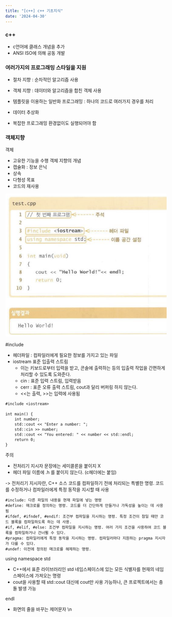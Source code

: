 ```yaml
---
title: "[c++] c++ 기초지식"
date: '2024-04-30'
---
```

### c++
- c언어에 클래스 개념을 추가
- ANSI ISO에 의해 공동 개발

### 여러가지의 프로그래밍 스타일을 지원
- 절차 지향 : 순차적인 알고리즘 사용
- 객체 지향 : 데이터와 알고리즘을 합친 객체 사용
- 템플릿을 이용하는 일반화 프로그래밍 : 하나의 코드로 여러가지 경우를 처리
- 데이터 추상화

- 복잡한 프로그래밍 환경없이도 실행되어야 함

### 객체지향
객체
- 고유한 기능을 수행
객체 지향의 개념
- 캡슐화 : 정보 은닉
- 상속
- 다형성
목표
- 코드의 재사용

![alt text](image.png)

#include <iostream>
- 헤더파일 : 컴파일러에게 필요한 정보를 가지고 있는 파일
- iostream 표준 입출력 스트림
    - 이는 키보드로부터 입력을 받고, 콘솔에 출력하는 등의 입출력 작업을 간편하게 처리할 수 있도록 도와준다.
    - cin : 표준 입력 스트림, 입력받음
    - cerr : 표준 오류 출력 스트림, cout과 달리 버퍼링 하지 않는다.
    - <<는 출력, >>는 입력에 사용됨

```
#include <iostream>

int main() {
    int number;
    std::cout << "Enter a number: ";
    std::cin >> number;
    std::cout << "You entered: " << number << std::endl;
    return 0;
}
```

주의
- 전처리기 지시자 문장에는 세미콜론을 붙이지 X
- 헤더 파일 이름에 .h 를 붙이지 않는다. (c헤더에는 붙임)

-> 전처리기 지시자란, C++ 소스 코드를 컴파일하기 전에 처리되는 특별한 명령. 코드를 수정하거나 컴파일러에게 특정 동작을 지시할 때 사용
```
#include: 다른 파일의 내용을 현재 파일에 넣는 명령
#define: 매크로를 정의하는 명령. 코드를 더 간단하게 만들거나 가독성을 높이는 데 사용됨
#ifdef, #ifndef, #endif: 조건부 컴파일을 지시하는 명령. 특정 조건이 참일 때만 코드 블록을 컴파일하도록 하는 데 사용.
#if, #elif, #else: 조건부 컴파일을 지시하는 명령. 여러 가지 조건을 사용하여 코드 블록을 컴파일하거나 건너뛸 수 있다.
#pragma: 컴파일러에게 특정 동작을 지시하는 명령. 컴파일러마다 지원하는 pragma 지시자가 다를 수 있다.
#undef: 이전에 정의된 매크로를 해제하는 명령.
```

using namespace std
- C++에서 표준 라이브러리인 std 네임스페이스에 있는 모든 식별자를 현재의 네임스페이스에 가져오는 명령
- cout을 사용할 때 std::cout 대신에 cout만 사용 가능하나, 큰 프로젝트에서는 충돌 발생 가능

endl
- 화면의 줄을 바꾸는 제어문자 \n